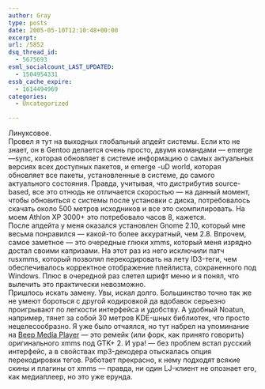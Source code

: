 ```yaml
---
author: Gray
type: posts
date: 2005-05-10T12:10:48+00:00
excerpt:
url: /5852
dsq_thread_id:
  - 5675693
esml_socialcount_LAST_UPDATED:
  - 1504954331
essb_cache_expire:
  - 1614494969
categories:
  - Uncategorized

---
```








Линуксовое.  
Провел я тут на выходных глобальный апдейт системы. Если кто не знает, он в Gentoo делается очень просто, двумя командами &#8212; emerge &#8212;sync, которая обновляет в системе информацию о самых актуальных версиях всех доступных пакетов, и emerge -uD world, которая обновляет все пакеты, установленные в системе, до самого актуального состояния. Правда, учитывая, что дистрибутив source-based, все это отнюдь не отличается скоростью &#8212; на данный момент, чтобы обновиться с системы после установки с диска, потребовалось скачать около 500 метров исходников и все это скомпилировать. На моем Athlon XP 3000+ это потребовало часов 8, кажется.  
После апдейта у меня оказался установлен Gnome 2.10, который мне весьма понравился &#8212; какой-то более аккуратный, чем 2.8. Впрочем, самое заметное &#8212; это очередные глюки xmms, который меня изрядно достал своими капризами. На этот раз из него исключили патч rusxmms, который позволял перекодировать на лету ID3-теги, чем обеспечивалось корректное отображение плейлиста, сохраненного под Windows. Плюс в очередной раз слетел шрифт меню и я понял, что вылечить это практически невозможно.  
Пришлось искать замену. Увы, искал долго. Большинство точно так же не умеют бороться с другой кодировкой да вдобавок серьезно проигрывают по легкости интерфейса и удобству. А удобный Noatun, например, тянет за собой 30 метров KDE-шных библиотек, что просто нецелесообразно. Я уже было отчаялся, но тут набрел на упоминание на [Beep Media Player][1] &#8212; это ремейк (или форк, как принято говорить) оригинального xmms под GTK+ 2. И ура! &#8212; без проблем встал русский интерфейс, а в свойствах mp3-декодера отыскалась опция перекодировки тегов. Работает прекрасно, к нему подходят всякие скины и плагины от xmms &#8212; правда, ни один LJ-клиент не опознает его, как медиаплеер, но это уже ерунда.

 [1]: http://beepmp.sourceforge.net/